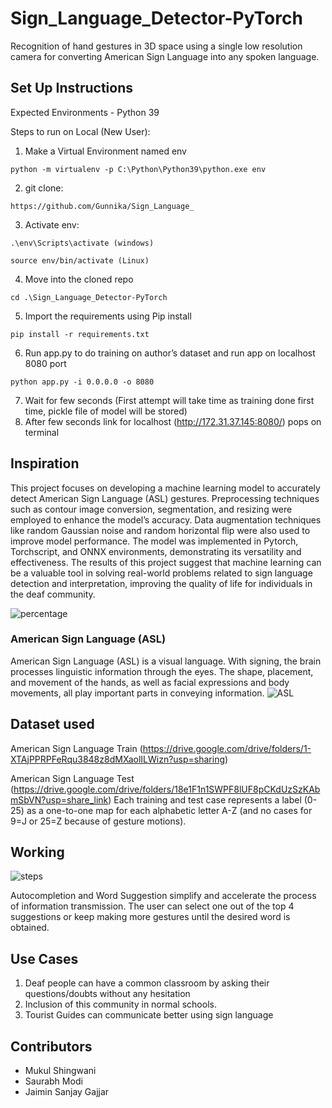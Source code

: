 # Sign_Language_Detector-PyTorch
Recognition of hand gestures in 3D space using a single low resolution camera for converting American Sign Language into any spoken language.

## Set Up Instructions

Expected Environments - Python 39

Steps to run on Local (New User):
1. Make a Virtual Environment named env
```
python -m virtualenv -p C:\Python\Python39\python.exe env
```
2. git clone:
```
https://github.com/Gunnika/Sign_Language_
```
3. Activate env: 
```
.\env\Scripts\activate (windows)
```
```
source env/bin/activate (Linux)
```
4. Move into the cloned repo
```
cd .\Sign_Language_Detector-PyTorch
```
5. Import the requirements using Pip install
```
pip install -r requirements.txt
```
6. Run app.py to do training on author’s dataset and run app on localhost 8080 port
```
python app.py -i 0.0.0.0 -o 8080
```
7. Wait for few seconds (First attempt will take time as training done first time, pickle file of model will be stored)
8. After few seconds link for localhost (http://172.31.37.145:8080/) pops on terminal

## Inspiration
This project focuses on developing a machine learning model to accurately detect American Sign Language (ASL) gestures. Preprocessing techniques such as contour image conversion, segmentation, and resizing were employed to enhance the model’s accuracy. Data augmentation techniques like random Gaussian noise and random horizontal flip were also used to improve model performance. The model was implemented in Pytorch, Torchscript, and ONNX environments, demonstrating its versatility and effectiveness. The results of this project suggest that machine learning can be a valuable tool in solving real-world problems related to sign language detection and interpretation, improving the quality of life for individuals in the deaf community.


![percentage](https://user-images.githubusercontent.com/34855465/76789152-42404700-67e2-11ea-8e96-718ba4ae0a36.png)

### American Sign Language (ASL)
American Sign Language (ASL) is a visual language. With signing, the brain processes linguistic information through the eyes. The shape, placement, and movement of the hands, as well as facial expressions and body movements, all play important parts in conveying information. 
![ASL](https://user-images.githubusercontent.com/34855465/76790591-28ecca00-67e5-11ea-990d-b6540acb9a1b.png)


## Dataset used
American Sign Language Train (https://drive.google.com/drive/folders/1-XTAjPPRPFeRqu3848z8dMXaolILWizn?usp=sharing)

American Sign Language Test (https://drive.google.com/drive/folders/18e1F1n1SWPF8lUF8pCKdUzSzKAbmSbVN?usp=share_link)
Each training and test case represents a label (0-25) as a one-to-one map for each alphabetic letter A-Z (and no cases for 9=J or 25=Z because of gesture motions).

## Working
![steps](https://user-images.githubusercontent.com/34855465/76790048-1625c580-67e4-11ea-9fcb-77339e2c4658.png)

Autocompletion and Word Suggestion simplify and accelerate the process of information transmission. The user can select one out of the top 4 suggestions or keep making more gestures until the desired word is obtained. 

## Use Cases
1. Deaf people can have a common classroom by asking their questions/doubts without any hesitation
2. Inclusion of this community in normal schools.
3. Tourist Guides can communicate better using sign language

## Contributors
 - Mukul Shingwani
 - Saurabh Modi
 - Jaimin Sanjay Gajjar

